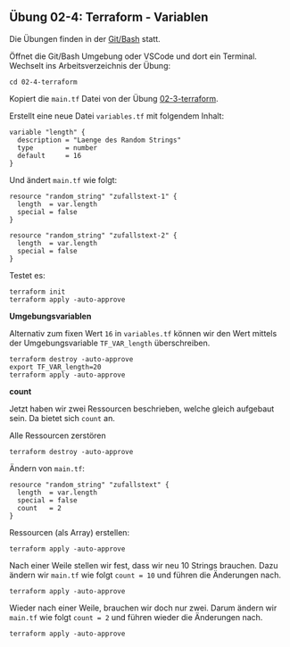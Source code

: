 ## Übung 02-4: Terraform - Variablen

Die Übungen finden in der [Git/Bash](https://git-scm.com/downloads) statt. 

Öffnet die Git/Bash Umgebung oder VSCode und dort ein Terminal. Wechselt ins Arbeitsverzeichnis der Übung:

    cd 02-4-terraform
    
Kopiert die `main.tf` Datei von der Übung [02-3-terraform](../02-3-terraform/).

Erstellt eine neue Datei `variables.tf` mit folgendem Inhalt:

    variable "length" {
      description = "Laenge des Random Strings"
      type        = number
      default     = 16
    }
    
Und ändert `main.tf` wie folgt:

    resource "random_string" "zufallstext-1" {
      length  = var.length
      special = false
    }
    
    resource "random_string" "zufallstext-2" {
      length  = var.length
      special = false
    }
    
Testet es:

    terraform init
    terraform apply -auto-approve       

**Umgebungsvariablen**

Alternativ zum fixen Wert `16` in `variables.tf` können wir den Wert mittels der Umgebungsvariable `TF_VAR_length` überschreiben.
 
    terraform destroy -auto-approve
    export TF_VAR_length=20
    terraform apply -auto-approve       

**count**

Jetzt haben wir zwei Ressourcen beschrieben, welche gleich aufgebaut sein. Da bietet sich `count` an.

Alle Ressourcen zerstören

    terraform destroy -auto-approve

Ändern von `main.tf`:

    resource "random_string" "zufallstext" {
      length  = var.length
      special = false
      count   = 2
    }

Ressourcen (als Array) erstellen:

    terraform apply -auto-approve 
    
Nach einer Weile stellen wir fest, dass wir neu 10 Strings brauchen. Dazu ändern wir `main.tf` wie folgt `count = 10` und führen die Änderungen nach.

    terraform apply -auto-approve 
    
Wieder nach einer Weile, brauchen wir doch nur zwei. Darum ändern wir `main.tf` wie folgt `count = 2` und führen wieder die Änderungen nach.

    terraform apply -auto-approve 
           
